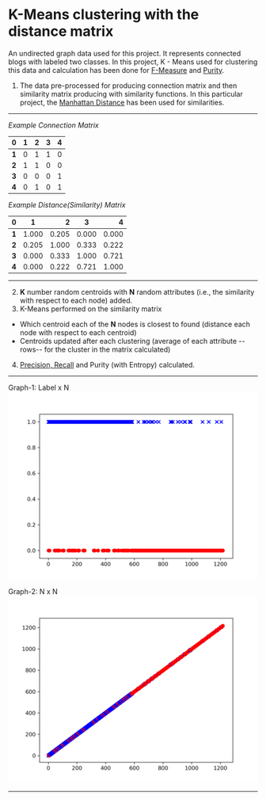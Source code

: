# K-Means clustering with the distance matrix

An undirected graph data used for this project. It represents connected blogs with labeled two classes. In this project, K - Means used for clustering this data and calculation has been done for [F-Measure](https://en.wikipedia.org/wiki/F1_score) and [Purity](https://nlp.stanford.edu/IR-book/html/htmledition/evaluation-of-clustering-1.html). 

1. The data pre-processed for producing connection matrix and then similarity matrix producing with similarity functions. In this particular project, the [Manhattan Distance](https://en.wikipedia.org/wiki/Taxicab_geometry) has been used for similarities. 

---
*Example Connection Matrix*

 | 0        | 1           | 2  |3           | 4  |
| ------------- |:-------------:| -----:|:-------------:| -----:|
| **1**      | 0 | 1 | 1 | 0 |
| **2**      | 1      |   1 | 0 | 0 |
| **3** | 0      |    0 | 0 | 1 |
| **4** | 0      |    1 | 0 | 1 |

*Example Distance(Similarity) Matrix*

 | 0        | 1           | 2  |3           | 4  |
| ------------- |:-------------:| -----:|:-------------:| -----:|
| **1**     | 1.000   | 0.205 | 0.000 | 0.000 |
| **2**     | 0.205   | 1.000 | 0.333 | 0.222 |
| **3**     | 0.000   | 0.333 | 1.000 | 0.721 |
| **4**     | 0.000   | 0.222 | 0.721 | 1.000 |

---

2. __K__ number random centroids with __N__ random attributes (i.e., the similarity with respect to each node) added. 
3. K-Means performed on the similarity matrix
  - Which centroid each of the __N__ nodes is closest to found (distance each node with respect to each centroid)
  - Centroids updated after each clustering (average of each attribute --rows-- for the cluster in the matrix calculated)
4. [Precision, Recall](https://en.wikipedia.org/wiki/Precision_and_recall) and Purity (with Entropy) calculated. 

---
Graph-1: Label x N
![Clustering1 ](https://github.com/dauut/kmeans-manhattan-jaccard-distance/blob/master/graphs/Clustering_LabelxN.png "Label x N")

Graph-2: N x N 
![Clustering - 2](https://github.com/dauut/kmeans-manhattan-jaccard-distance/blob/master/graphs/Clustering_NxN.png "N x N")

---
